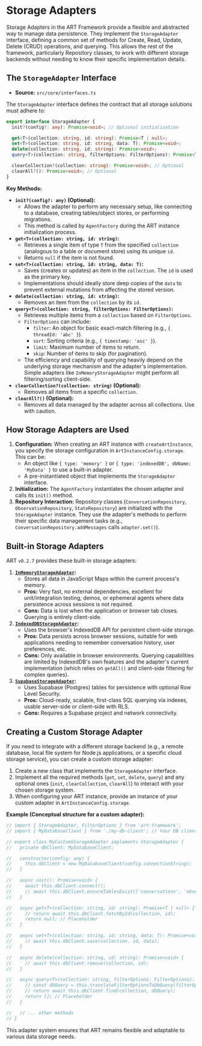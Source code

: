# Storage Adapters

Storage Adapters in the ART Framework provide a flexible and abstracted way to manage data persistence. They implement the `StorageAdapter` interface, defining a common set of methods for Create, Read, Update, Delete (CRUD) operations, and querying. This allows the rest of the framework, particularly Repository classes, to work with different storage backends without needing to know their specific implementation details.

## The `StorageAdapter` Interface

*   **Source:** `src/core/interfaces.ts`

The `StorageAdapter` interface defines the contract that all storage solutions must adhere to:

```typescript
export interface StorageAdapter {
  init?(config?: any): Promise<void>; // Optional initialization

  get<T>(collection: string, id: string): Promise<T | null>;
  set<T>(collection: string, id: string, data: T): Promise<void>;
  delete(collection: string, id: string): Promise<void>;
  query<T>(collection: string, filterOptions: FilterOptions): Promise<T[]>;

  clearCollection?(collection: string): Promise<void>; // Optional
  clearAll?(): Promise<void>; // Optional
}
```

**Key Methods:**

*   **`init?(config?: any)` (Optional):**
    *   Allows the adapter to perform any necessary setup, like connecting to a database, creating tables/object stores, or performing migrations.
    *   This method is called by `AgentFactory` during the ART instance initialization process.
*   **`get<T>(collection: string, id: string)`:**
    *   Retrieves a single item of type `T` from the specified `collection` (analogous to a table or document store) using its unique `id`.
    *   Returns `null` if the item is not found.
*   **`set<T>(collection: string, id: string, data: T)`:**
    *   Saves (creates or updates) an item in the `collection`. The `id` is used as the primary key.
    *   Implementations should ideally store deep copies of the `data` to prevent external mutations from affecting the stored version.
*   **`delete(collection: string, id: string)`:**
    *   Removes an item from the `collection` by its `id`.
*   **`query<T>(collection: string, filterOptions: FilterOptions)`:**
    *   Retrieves multiple items from a `collection` based on `FilterOptions`.
    *   `FilterOptions` can include:
        *   `filter`: An object for basic exact-match filtering (e.g., `{ threadId: 'abc' }`).
        *   `sort`: Sorting criteria (e.g., `{ timestamp: 'asc' }`).
        *   `limit`: Maximum number of items to return.
        *   `skip`: Number of items to skip (for pagination).
    *   The efficiency and capability of querying heavily depend on the underlying storage mechanism and the adapter's implementation. Simple adapters like `InMemoryStorageAdapter` might perform all filtering/sorting client-side.
*   **`clearCollection?(collection: string)` (Optional):**
    *   Removes all items from a specific `collection`.
*   **`clearAll?()` (Optional):**
    *   Removes all data managed by the adapter across all collections. Use with caution.

## How Storage Adapters are Used

1.  **Configuration:** When creating an ART instance with `createArtInstance`, you specify the storage configuration in `ArtInstanceConfig.storage`. This can be:
    *   An object like `{ type: 'memory' }` or `{ type: 'indexedDB', dbName: 'MyData' }` to use a built-in adapter.
    *   A pre-instantiated object that implements the `StorageAdapter` interface.
2.  **Initialization:** The `AgentFactory` instantiates the chosen adapter and calls its `init()` method.
3.  **Repository Interaction:** Repository classes (`ConversationRepository`, `ObservationRepository`, `StateRepository`) are initialized with the `StorageAdapter` instance. They use the adapter's methods to perform their specific data management tasks (e.g., `ConversationRepository.addMessages` calls `adapter.set()`).

## Built-in Storage Adapters

ART `v0.2.7` provides these built-in storage adapters:

1.  **[`InMemoryStorageAdapter`](inMemory.md):**
    *   Stores all data in JavaScript Maps within the current process's memory.
    *   **Pros:** Very fast, no external dependencies, excellent for unit/integration testing, demos, or ephemeral agents where data persistence across sessions is not required.
    *   **Cons:** Data is lost when the application or browser tab closes. Querying is entirely client-side.
2.  **[`IndexedDBStorageAdapter`](indexedDB.md):**
    *   Uses the browser's IndexedDB API for persistent client-side storage.
    *   **Pros:** Data persists across browser sessions, suitable for web applications needing to remember conversation history, user preferences, etc.
    *   **Cons:** Only available in browser environments. Querying capabilities are limited by IndexedDB's own features and the adapter's current implementation (which relies on `getAll()` and client-side filtering for complex queries).
3.  **[`SupabaseStorageAdapter`](supabase.md):**
    *   Uses Supabase (Postgres) tables for persistence with optional Row Level Security.
    *   **Pros:** Cloud-ready, scalable, first-class SQL querying via indexes, usable server-side or client-side with RLS.
    *   **Cons:** Requires a Supabase project and network connectivity.

## Creating a Custom Storage Adapter

If you need to integrate with a different storage backend (e.g., a remote database, local file system for Node.js applications, or a specific cloud storage service), you can create a custom storage adapter:

1.  Create a new class that implements the `StorageAdapter` interface.
2.  Implement all the required methods (`get`, `set`, `delete`, `query`) and any optional ones (`init`, `clearCollection`, `clearAll`) to interact with your chosen storage system.
3.  When configuring your ART instance, provide an instance of your custom adapter in `ArtInstanceConfig.storage`.

**Example (Conceptual structure for a custom adapter):**

```typescript
// import { StorageAdapter, FilterOptions } from 'art-framework';
// import { MyDatabaseClient } from './my-db-client'; // Your DB client

// export class MyCustomStorageAdapter implements StorageAdapter {
//   private dbClient: MyDatabaseClient;

//   constructor(config: any) {
//     this.dbClient = new MyDatabaseClient(config.connectionString);
//   }

//   async init(): Promise<void> {
//     await this.dbClient.connect();
//     // await this.dbClient.ensureTablesExist(['conversations', 'observations', 'state']);
//   }

//   async get<T>(collection: string, id: string): Promise<T | null> {
//     // return await this.dbClient.fetchById(collection, id);
//     return null; // Placeholder
//   }

//   async set<T>(collection: string, id: string, data: T): Promise<void> {
//     // await this.dbClient.save(collection, id, data);
//   }

//   async delete(collection: string, id: string): Promise<void> {
//     // await this.dbClient.remove(collection, id);
//   }

//   async query<T>(collection: string, filterOptions: FilterOptions): Promise<T[]> {
//     // const dbQuery = this.translateFilterOptionsToDbQuery(filterOptions);
//     // return await this.dbClient.find(collection, dbQuery);
//     return []; // Placeholder
//   }

//   // ... other methods
// }
```

This adapter system ensures that ART remains flexible and adaptable to various data storage needs.
